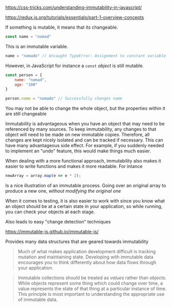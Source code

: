  https://css-tricks.com/understanding-immutability-in-javascript/
 
 
 https://redux.js.org/tutorials/essentials/part-1-overview-concepts
 
 If something is mutable, it means that its changeable.
 
 ```js
const name = "nomad"
 ```
 
 This is an immutable variable.
 
 ```js
name = "nomado" // Uncaught TypeError: Assignment to constant variable.
 ```
 
 However, in JavaScript for instance a `const` _object_ is still mutable.
 
```js
const person = {
	name: "nomad",
	age: "100"
}
```

```js
person.name = "nomado" // Successfully changes name
```

You may not be able to change the whole object, but the properties within it are still changeable

Immutability is advantageous when you have an object that may need to be referenced by many sources. To keep immutability, any changes to that object will need to be made on new immutable copies. Therefore, all changes are kept nicely isolated and can be tracked if necessary. This can have many advantageous side effect. For example, if you suddenly needed to implement an "undo" feature, this would make things much easier.

When dealing with a more functional approach, immutability also makes it easier to write functions and makes it more readable. For intance

```js
newArray = array.map(e => e * 2);
```

Is a nice illustration of an immutable process. Going over an original array to produce a new one, _without modifying the original one_

When it comes to testing, it is also easier to work with since you know what an object should be at a certain state in your application, so while running, you can check your objects at each stage.

Also leads to easy "change detection" techniques

https://immutable-js.github.io/immutable-js/

Provides many data structures that are geared towards immutability

> Much of what makes application development difficult is tracking mutation and maintaining state. Developing with immutable data encourages you to think differently about how data flows through your application.

> Immutable collections should be treated as _values_ rather than _objects_. While objects represent some thing which could change over time, a value represents the state of that thing at a particular instance of time. This principle is most important to understanding the appropriate use of immutable data.
